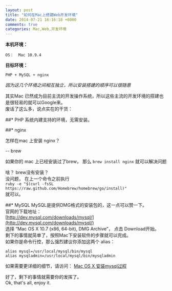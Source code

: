 ```yaml
---
layout: post
title: "如何在Mac上搭建Web开发环境"
date: 2014-07-21 16:16:18 +0800
comments: true
categories: Mac,Web,开发环境
---
```


**本机环境：**

	OS：  Mac 10.9.4
	

**目标环境：**

	PHP + MySQL + nginx
	
	
*因为这几个环境之间相互独立，所以安装搭建的顺序可以很随意*  

其实Mac 已然成为目前主流的开发操作系统，所以这些主流的开发环境的搭建也是很轻易的就可以Google来。  
废话了这么多，说点实在的干货：

##* PHP
系统内建支持的环境，无需安装。

##* nginx
  

怎样在mac 上安装 nginx？  

-- brew  

如果你的 mac 上已经安装过了brew， 那么
`brew install nginx` 就可以解决问题  

啥？ brew没有安装？   
没问题， 在上一个命令之前执行  
`ruby -e "$(curl -fsSL https://raw.github.com/Homebrew/homebrew/go/install)"`  
就可以。  

##* MySQL
MySQL是提供DMG格式的安装包的，这一点可以赞一下。  
官网的下载地址：  
[http://dev.mysql.com/downloads/mysql/](http://dev.mysql.com/downloads/mysql/)   
选择 “Mac OS X 10.7 (x86, 64-bit), DMG Archive”， 点击 Download开始。  
剩下的事情就简单了，按照Mac下安装软件的步骤就可以完成。  
如果你是命令行控，那么强烈建议你添加这两个 alias：  
	
	alias mysql=/usr/local/mysql/bin/mysql
	alias mysqladmin=/usr/local/mysql/bin/mysqladmin
	
如果需要更详细的细节，请访问： [Mac OS X 安装mysql过程](http://www.wkii.org/mac-os-x-install-mysql-dm.html)

好了，剩下的事情就需要你的发挥了。  
Ok, that's all, enjoy it.